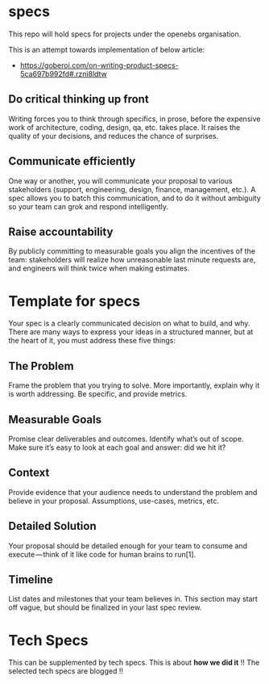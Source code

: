 # specs

This repo will hold specs for projects under the openebs organisation.

This is an attempt towards implementation of below article:

- https://goberoi.com/on-writing-product-specs-5ca697b992fd#.rzni8ldtw

## Do critical thinking up front

Writing forces you to think through specifics, in prose, 
before the expensive work of architecture, coding, design, qa, etc. takes place. 
It raises the quality of your decisions, and reduces the chance of surprises.

## Communicate efficiently

One way or another, you will communicate your proposal to various stakeholders 
(support, engineering, design, finance, management, etc.). 
A spec allows you to batch this communication, and to do it without ambiguity 
so your team can grok and respond intelligently.

## Raise accountability

By publicly committing to measurable goals you align the incentives of the team: 
stakeholders will realize how unreasonable last minute requests are, and 
engineers will think twice when making estimates.

# Template for specs

Your spec is a clearly communicated decision on what to build, and why. 
There are many ways to express your ideas in a structured manner, 
but at the heart of it, you must address these five things:

## The Problem

Frame the problem that you trying to solve. 
More importantly, explain why it is worth addressing. Be specific, and provide metrics.

## Measurable Goals

Promise clear deliverables and outcomes. 
Identify what’s out of scope. Make sure it’s easy to look at each goal and answer: did we hit it?

## Context

Provide evidence that your audience needs to understand the problem and believe in your proposal. 
Assumptions, use-cases, metrics, etc.

## Detailed Solution

Your proposal should be detailed enough for your team to consume and execute — think of it like 
code for human brains to run[1].

## Timeline

List dates and milestones that your team believes in. 
This section may start off vague, but should be finalized in your last spec review.


# Tech Specs

This can be supplemented by tech specs. This is about **how we did it** !!
The selected tech specs are blogged !!
